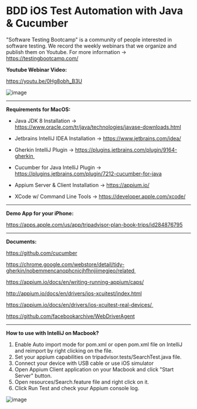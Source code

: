 # BDD iOS Test Automation with Java & Cucumber

"Software Testing Bootcamp" is a community of people interested in software testing. We record the weekly webinars that we organize and publish them on Youtube. For more information -> https://testingbootcamp.com/

**Youtube Webinar Video:**

https://youtu.be/0Hg8obh_B3U

![image](https://user-images.githubusercontent.com/89974862/135721331-8d89e151-12f1-4224-beef-b215ef7bc96a.png)

-------------------------------


**Requirements for MacOS:**

 * Java JDK 8 Installation -> https://www.oracle.com/tr/java/technologies/javase-downloads.html

 * Jetbrains IntelliJ IDEA Installation -> https://www.jetbrains.com/idea/

 * Gherkin IntelliJ Plugin -> https://plugins.jetbrains.com/plugin/9164-gherkin 

 * Cucumber for Java IntelliJ Plugin -> https://plugins.jetbrains.com/plugin/7212-cucumber-for-java

 * Appium Server & Client Installation -> https://appium.io/

 * XCode w/ Command Line Tools -> https://developer.apple.com/xcode/

-------------------------------


**Demo App for your iPhone:**

 https://apps.apple.com/us/app/tripadvisor-plan-book-trips/id284876795


-------------------------------


**Documents:**

https://github.com/cucumber

https://chrome.google.com/webstore/detail/tidy-gherkin/nobemmencanophcnicjhfhnjiimegjeo/related 

https://appium.io/docs/en/writing-running-appium/caps/

http://appium.io/docs/en/drivers/ios-xcuitest/index.html

https://appium.io/docs/en/drivers/ios-xcuitest-real-devices/ 

https://github.com/facebookarchive/WebDriverAgent


---------------------------------

**How to use with IntelliJ on Macbook?**

1. Enable Auto import mode for pom.xml or open pom.xml file on IntelliJ and reimport by right clicking on the file.
2. Set your appium capabilities on tripadvisor.tests/SearchTest.java file.
3. Connect your device with USB cable or use iOS simulator
4. Open Appium Client application on your Macbook and click "Start Server" button.
5. Open resources/Search.feature file and right click on it.
6. Click Run Test and check your Appium console log.


![image](https://user-images.githubusercontent.com/89974862/134724720-da87a92e-323f-4745-adc9-73a8f67aa88d.png)

